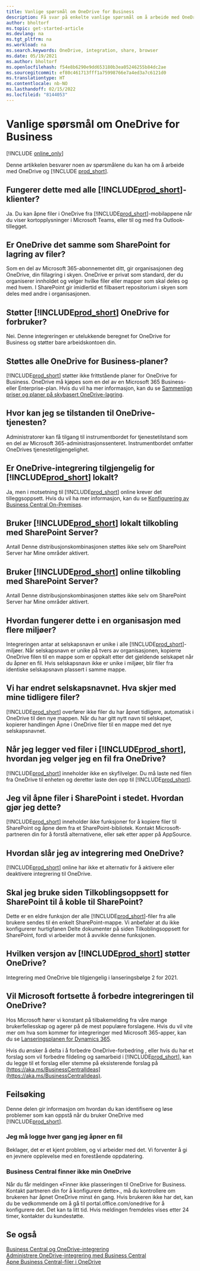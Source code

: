 ```yaml
---
title: Vanlige spørsmål om OneDrive for Business
description: Få svar på enkelte vanlige spørsmål om å arbeide med OneDrive for Business og Business Central.
author: bholtorf
ms.topic: get-started-article
ms.devlang: na
ms.tgt_pltfrm: na
ms.workload: na
ms.search.keywords: OneDrive, integration, share, browser
ms.date: 05/19/2021
ms.author: bholtorf
ms.openlocfilehash: f54e8b6290e9dd653180b3ea05246255b84dc2ae
ms.sourcegitcommit: ef80c461713fff1a75998766e7a4ed3a7c6121d0
ms.translationtype: HT
ms.contentlocale: nb-NO
ms.lasthandoff: 02/15/2022
ms.locfileid: "8144053"
---
```

# <a name="onedrive-for-business-faq"></a>Vanlige spørsmål om OneDrive for Business

[!INCLUDE [online_only](includes/online_only.md)]

Denne artikkelen besvarer noen av spørsmålene du kan ha om å arbeide med OneDrive og [!INCLUDE [prod_short](includes/prod_short.md)].

## <a name="does-this-work-with-all-prod_short-clients"></a>Fungerer dette med alle [!INCLUDE[prod_short](includes/prod_short.md)]-klienter?

Ja. Du kan åpne filer i OneDrive fra [!INCLUDE[prod_short](includes/prod_short.md)]-mobilappene når du viser kortopplysninger i Microsoft Teams, eller til og med fra Outlook-tillegget.  

## <a name="is-onedrive-the-same-as-sharepoint-for-storing-files"></a>Er OneDrive det samme som SharePoint for lagring av filer?

Som en del av Microsoft 365-abonnementet ditt, gir organisasjonen deg OneDrive, din fillagring i skyen. OneDrive er privat som standard, der du organiserer innholdet og velger hvilke filer eller mapper som skal deles og med hvem. I SharePoint gir imidlertid et filbasert repositorium i skyen som deles med andre i organisasjonen.  

## <a name="does-prod_short-support-consumer-onedrive"></a>Støtter [!INCLUDE[prod_short](includes/prod_short.md)] OneDrive for forbruker?

Nei. Denne integreringen er utelukkende beregnet for OneDrive for Business og støtter bare arbeidskontoen din. 

## <a name="are-all-onedrive-for-business-plans-supported"></a>Støttes alle OneDrive for Business-planer?

[!INCLUDE[prod_short](includes/prod_short.md)] støtter ikke frittstående planer for OneDrive for Business. OneDrive må kjøpes som en del av en Microsoft 365 Business- eller Enterprise-plan. Hvis du vil ha mer informasjon, kan du se [Sammenlign priser og planer på skybasert OneDrive-lagring](https://www.microsoft.com/microsoft-365/onedrive/compare-onedrive-plans?market=af&activetab=tab:primaryr2).  

## <a name="where-can-i-see-onedrive-service-health"></a>Hvor kan jeg se tilstanden til OneDrive-tjenesten?

Administratorer kan få tilgang til instrumentbordet for tjenestetilstand som en del av Microsoft 365-administrasjonssenteret. Instrumentbordet omfatter OneDrives tjenestetilgjengelighet. 
 
## <a name="is-onedrive-integration-available-to-prod_short-on-premises"></a>Er OneDrive-integrering tilgjengelig for [!INCLUDE[prod_short](includes/prod_short.md)] lokalt?

Ja, men i motsetning til [!INCLUDE[prod_short](includes/prod_short.md)] online krever det tilleggsoppsett. Hvis du vil ha mer informasjon, kan du se [Konfigurering av Business Central On-Premises](admin-onedrive-integration.md#configuring-business-central-on-premises).  

## <a name="does-prod_short-on-premises-connect-with-sharepoint-server"></a>Bruker [!INCLUDE[prod_short](includes/prod_short.md)] lokalt tilkobling med SharePoint Server?

Antall Denne distribusjonskombinasjonen støttes ikke selv om SharePoint Server har Mine områder aktivert.  

## <a name="does-prod_short-online-connect-with-sharepoint-server"></a>Bruker [!INCLUDE[prod_short](includes/prod_short.md)] online tilkobling med SharePoint Server?

Antall Denne distribusjonskombinasjonen støttes ikke selv om SharePoint Server har Mine områder aktivert.  

## <a name="how-does-this-work-in-an-organization-with-multiple-environments"></a>Hvordan fungerer dette i en organisasjon med flere miljøer?

Integreringen antar at selskapsnavn er unike i alle [!INCLUDE[prod_short](includes/prod_short.md)]-miljøer. Når selskapsnavn er unike på tvers av organisasjonen, kopierre OneDrive filen til en mappe som er oppkalt etter det gjeldende selskapet når du åpner en fil. Hvis selskapsnavn ikke er unike i miljøer, blir filer fra identiske selskapsnavn plassert i samme mappe.  

## <a name="weve-changed-company-name-what-happens-to-my-previous-files"></a>Vi har endret selskapsnavnet. Hva skjer med mine tidligere filer?

[!INCLUDE[prod_short](includes/prod_short.md)] overfører ikke filer du har åpnet tidligere, automatisk i OneDrive til den nye mappen. Når du har gitt nytt navn til selskapet, kopierer handlingen Åpne i OneDrive filer til en mappe med det nye selskapsnavnet.   

## <a name="when-attaching-files-to-prod_short-how-do-i-pick-a-file-from-onedrive"></a>Når jeg legger ved filer i [!INCLUDE[prod_short](includes/prod_short.md)], hvordan jeg velger jeg en fil fra OneDrive? 
[!INCLUDE[prod_short](includes/prod_short.md)] inneholder ikke en skyfilvelger. Du må laste ned filen fra OneDrive til enheten og deretter laste den opp til [!INCLUDE[prod_short](includes/prod_short.md)]. 

## <a name="i-want-to-open-files-in-sharepoint-instead-how-do-i-do-this"></a>Jeg vil åpne filer i SharePoint i stedet. Hvordan gjør jeg dette?

[!INCLUDE[prod_short](includes/prod_short.md)] inneholder ikke funksjoner for å kopiere filer til SharePoint og åpne dem fra et SharePoint-bibliotek. Kontakt Microsoft-partneren din for å forstå alternativene, eller søk etter apper på AppSource.  

## <a name="how-do-i-turn-off-integration-to-onedrive"></a>Hvordan slår jeg av integrering med OneDrive?

[!INCLUDE[prod_short](includes/prod_short.md)] online har ikke et alternativ for å aktivere eller deaktivere integrering til OneDrive.  

## <a name="should-i-use-the-sharepoint-connection-setup-page-to-connect-to-sharepoint"></a>Skal jeg bruke siden Tilkoblingsoppsett for SharePoint til å koble til SharePoint?

Dette er en eldre funksjon der alle [!INCLUDE[prod_short](includes/prod_short.md)]-filer fra alle brukere sendes til én enkelt SharePoint-mappe. Vi anbefaler at du ikke konfigurerer hurtigfanen Delte dokumenter på siden Tilkoblingsoppsett for SharePoint, fordi vi arbeider mot å avvikle denne funksjonen.  

## <a name="which-version-of-prod_short-supports-onedrive"></a>Hvilken versjon av [!INCLUDE[prod_short](includes/prod_short.md)] støtter OneDrive?

Integrering med OneDrive ble tilgjengelig i lanseringsbølge 2 for 2021.  

## <a name="will-microsoft-continue-to-improve-the-integration-to-onedrive"></a>Vil Microsoft fortsette å forbedre integreringen til OneDrive?

Hos Microsoft hører vi konstant på tilbakemelding fra våre mange brukerfellesskap og agerer på de mest populære forslagene. Hvis du vil vite mer om hva som kommer for integreringer med Microsoft 365-apper, kan du se [Lanseringsplanen for Dynamics 365](/dynamics365-release-plan/2021wave1).  

Hvis du ønsker å delta i å forbedre OneDrive-forbedring , eller hvis du har et forslag som vil forbedre fildeling og samarbeid i [!INCLUDE[prod_short](includes/prod_short.md)], kan du legge til et forslag eller stemme på eksisterende forslag på [https://aka.ms/BusinessCentralIdeas](https://aka.ms/BusinessCentralIdeas).

## <a name="troubleshooting"></a>Feilsøking

Denne delen gir informasjon om hvordan du kan identifisere og løse problemer som kan oppstå når du bruker OneDrive med [!INCLUDE[prod_short](includes/prod_short.md)].  

### <a name="i-have-to-sign-in-each-time-i-open-a-file"></a>Jeg må logge hver gang jeg åpner en fil

Beklager, det er et kjent problem, og vi arbeider med det. Vi forventer å gi en jevnere opplevelse med en forestående oppdatering.  

### <a name="business-central-cant-find-my-onedrive"></a>Business Central finner ikke min OneDrive

Når du får meldingen «Finner ikke plasseringen til OneDrive for Business. Kontakt partneren din for å konfigurere dette»., må du kontrollere om brukeren har åpnet OneDrive minst én gang. Hvis brukeren ikke har det, kan du be vedkommende om å gå til portal.office.com/onedrive for å konfigurere det. Det kan ta litt tid. Hvis meldingen fremdeles vises etter 24 timer, kontakter du kundestøtte.  
 

## <a name="see-also"></a>Se også
[Business Central og OneDrive-integrering](across-onedrive-overview.md)  
[Administrere OneDrive-integrering med Business Central](admin-onedrive-integration.md)  
[Åpne Business Central-filer i OneDrive](across-share-onedrive.md)  
